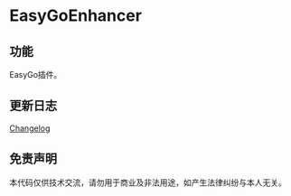 # EasyGoEnhancer

## 功能

EasyGo插件。

## 更新日志

[Changelog](./Changelog.md)

## 免责声明

本代码仅供技术交流，请勿用于商业及非法用途，如产生法律纠纷与本人无关。
